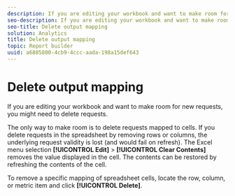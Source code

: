 ```yaml
---
description: If you are editing your workbook and want to make room for new requests, you might need to delete requests.
seo-description: If you are editing your workbook and want to make room for new requests, you might need to delete requests.
seo-title: Delete output mapping
solution: Analytics
title: Delete output mapping
topic: Report builder
uuid: a6805800-4cb9-4ccc-aada-198a15def643
---
```


# Delete output mapping

If you are editing your workbook and want to make room for new requests, you might need to delete requests.

The only way to make room is to delete requests mapped to cells. If you delete requests in the spreadsheet by removing rows or columns, the underlying request validity is lost (and would fail on refresh). The Excel menu selection **[!UICONTROL Edit]** > **[!UICONTROL Clear Contents]** removes the value displayed in the cell. The contents can be restored by refreshing the contents of the cell.

To remove a specific mapping of spreadsheet cells, locate the row, column, or metric item and click **[!UICONTROL Delete]**.
